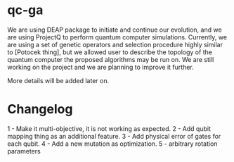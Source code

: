 # qc-ga
We are using DEAP package to initiate and continue our evolution, and we are using ProjectQ to perform quantum computer simulations. 
Currently, we are using a set of genetic operators and selection procedure highly similar to [Potocek thing], but we allowed user to describe the topology of the quantum computer the proposed algorithms may be run on. 
We are still working on the project and we are planning to improve it further.

More details will be added later on.

# Changelog

1 - Make it multi-objective, it is not working as expected.
2 - Add qubit mapping thing as an additional feature.
3 - Add physical error of gates for each qubit.
4 - Add a new mutation as optimization.
5 - arbitrary rotation parameters
